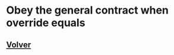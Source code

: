 # Obey the general contract when override equals


## [Volver](https://github.com/adrG2/software-craftsman-notebook/tree/main/java/_effective-java-book)